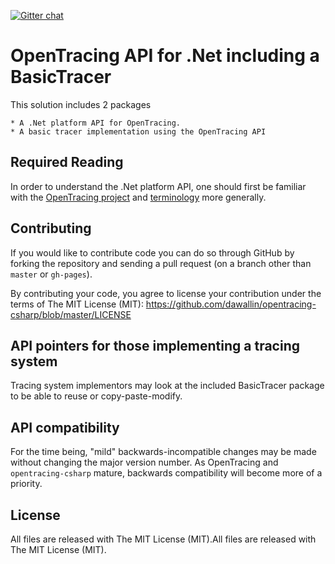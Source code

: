 [![Gitter chat](http://img.shields.io/badge/gitter-join%20chat%20%E2%86%92-brightgreen.svg)](https://gitter.im/opentracing/public)

# OpenTracing API for .Net including a BasicTracer

This solution includes 2 packages 

    * A .Net platform API for OpenTracing.
    * A basic tracer implementation using the OpenTracing API

## Required Reading

In order to understand the .Net platform API, one should first be familiar with the
[OpenTracing project](http://opentracing.io) and
[terminology](http://opentracing.io/spec/) more generally.

## Contributing

If you would like to contribute code you can do so through GitHub by forking the repository and sending a pull request (on a branch other than `master` or `gh-pages`).

By contributing your code, you agree to license your contribution under the terms of The MIT License (MIT): https://github.com/dawallin/opentracing-csharp/blob/master/LICENSE

## API pointers for those implementing a tracing system

Tracing system implementors may look at the included BasicTracer package to be able to reuse or copy-paste-modify. 

## API compatibility

For the time being, "mild" backwards-incompatible changes may be made without changing the major version number. As OpenTracing and `opentracing-csharp` mature, backwards compatibility will become more of a priority.

## License

All files are released with The MIT License (MIT).All files are released with The MIT License (MIT).